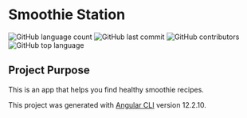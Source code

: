 # Smoothie Station

![GitHub language count](https://img.shields.io/github/languages/count/stashag/smoothie-station)
![GitHub last commit](https://img.shields.io/github/last-commit/stashag/smoothie-station)
![GitHub contributors](https://img.shields.io/github/contributors/stashag/smoothie-station?color=purple)
![GitHub top language](https://img.shields.io/github/languages/top/stashag/smoothie-station?color=red)
## Project Purpose
This is an app that helps you find healthy smoothie recipes.

This project was generated with [Angular CLI](https://github.com/angular/angular-cli) version 12.2.10.

